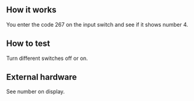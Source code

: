 <!---

This file is used to generate your project datasheet. Please fill in the information below and delete any unused
sections.

You can also include images in this folder and reference them in the markdown. Each image must be less than
512 kb in size, and the combined size of all images must be less than 1 MB.
-->

## How it works

You enter the code 267 on the input switch and see if it shows number 4. 

## How to test

Turn different switches off or on.

## External hardware

See number on display.
